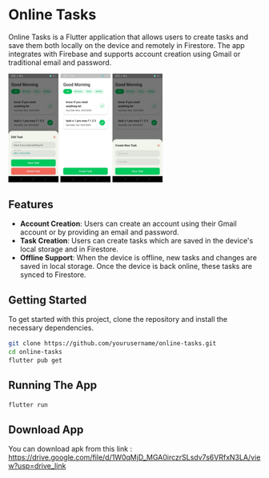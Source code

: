  # Online Tasks

Online Tasks is a Flutter application that allows users to create tasks and save them both locally on the device and remotely in Firestore. The app integrates with Firebase and supports account creation using Gmail or traditional email and password.

<p float="left">
  <img src="https://github.com/Mohammed-AboLEneen/Online-Tasks-App/blob/main/photo1.jpg" width="100" />
  <img src="https://github.com/Mohammed-AboLEneen/Online-Tasks-App/blob/main/photo2jpg.jpg" width="100" /> 
  <img src="https://github.com/Mohammed-AboLEneen/Online-Tasks-App/blob/main/photo3.jpg" width="100" />
</p>

## Features

- **Account Creation**: Users can create an account using their Gmail account or by providing an email and password.
- **Task Creation**: Users can create tasks which are saved in the device's local storage and in Firestore.
- **Offline Support**: When the device is offline, new tasks and changes are saved in local storage. Once the device is back online, these tasks are synced to Firestore.

## Getting Started

To get started with this project, clone the repository and install the necessary dependencies.

```bash
git clone https://github.com/yourusername/online-tasks.git
cd online-tasks
flutter pub get
```

## Running The App
```bash
flutter run
```

## Download App

You can download apk from this link : https://drive.google.com/file/d/1W0qMjD_MGA0irczrSLsdv7s6VRfxN3LA/view?usp=drive_link
